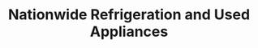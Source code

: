 ---
title: "Nationwide Refrigeration and Used Appliances"
url: /buffalo/nationwide-refrigeration-and-used-appliances/
shop: Haushaltsgeräte
---
